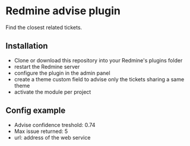 # Redmine advise plugin

Find the closest related tickets.

## Installation

- Clone or download this repository into your Redmine's plugins folder
- restart the Redmine server
- configure the plugin in the admin panel
- create a theme custom field to advise only the tickets sharing a same theme
- activate the module per project

## Config example

- Advise confidence treshold: 0.74
- Max issue returned: 5
- url: address of the web service
